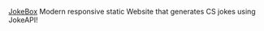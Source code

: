 
<a href="https://maggyprotasio.github.io/JokeBox/">JokeBox</a>
Modern responsive static Website that generates CS jokes using JokeAPI!
